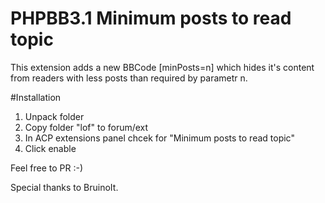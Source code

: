 # PHPBB3.1 Minimum posts to read topic

This extension adds a new BBCode [minPosts=n] which hides it's content from readers with less posts than required by parametr n.

#Installation
1) Unpack folder 
2) Copy folder "lof" to forum/ext
3) In ACP extensions panel chcek for "Minimum posts to read topic"
4) Click enable

Feel free to PR :-) 

Special thanks to BruinoIt. 
